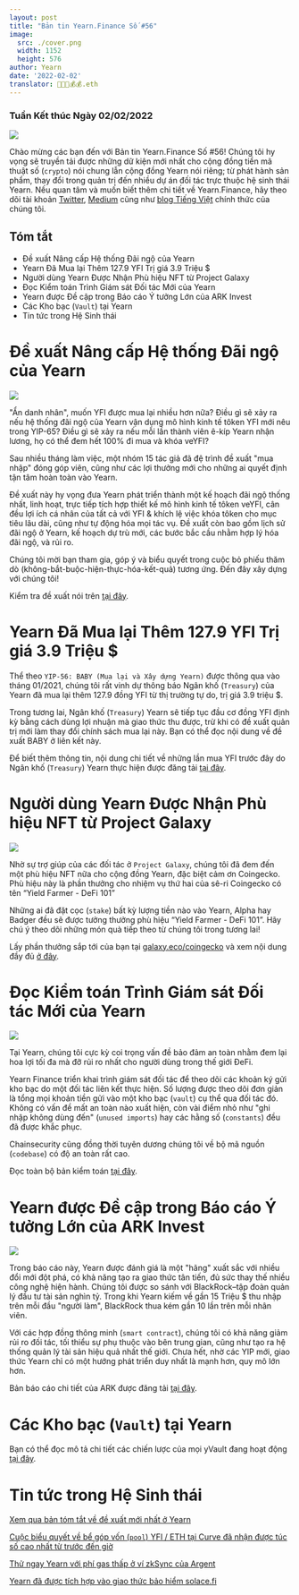 ```yaml
---
layout: post
title: "Bản tin Yearn.Finance Số #56"
image:
  src: ./cover.png
  width: 1152
  height: 576
author: Yearn
date: '2022-02-02'
translator: 🤖💵💵💰💰.eth
---
```


### Tuần Kết thúc Ngày 02/02/2022

![](./image1.jpg?w=1456&h=733)

Chào mừng các bạn đến với Bản tin Yearn.Finance Số #56! Chúng tôi hy vọng sẽ truyền tải được những dữ kiện mới nhất cho cộng đồng tiền mã thuật số (`crypto`) nói chung lẫn cộng đồng Yearn nói riêng; từ phát hành sản phẩm, thay đổi trong quản trị đến nhiều dự án đối tác trực thuộc hệ sinh thái Yearn. Nếu quan tâm và muốn biết thêm chi tiết về Yearn.Finance, hãy theo dõi tài khoản [Twitter](https://twitter.com/iearnfinance), [Medium](https://medium.com/iearn) cũng như [blog Tiếng Việt](https://blog.yearn.finance/vi/) chính thức của chúng tôi.

## Tóm tắt

- Đề xuất Nâng cấp Hệ thống Đãi ngộ của Yearn
- Yearn Đã Mua lại Thêm 127.9 YFI Trị giá 3.9 Triệu $
- Người dùng Yearn Được Nhận Phù hiệu NFT từ Project Galaxy
- Đọc Kiểm toán Trình Giám sát Đối tác Mới của Yearn
- Yearn được Đề cập trong Báo cáo Ý tưởng Lớn của ARK Invest
- Các Kho bạc (`Vault`) tại Yearn
- Tin tức trong Hệ Sinh thái

# Đề xuất Nâng cấp Hệ thống Đãi ngộ của Yearn

![](./image2.jpg?w=1456&h=1456)

"Ẩn danh nhân", muốn YFI được mua lại nhiều hơn nữa? Điều gì sẽ xảy ra nếu hệ thống đãi ngộ của Yearn vận dụng mô hình kinh tế tôken YFI mới nêu trong YIP-65? Điều gì sẽ xảy ra nếu mỗi lần thành viên ê-kíp Yearn nhận lương, họ có thể đem hết 100% đi mua và khóa veYFI?

Sau nhiều tháng làm việc, một nhóm 15 tác giả đã đệ trình đề xuất "mua nhập" đóng góp viên, cũng như các lợi thưởng mới cho những ai quyết định tận tâm hoàn toàn vào Yearn.

Đề xuất này hy vọng đưa Yearn phát triển thành một kế hoạch đãi ngộ thống nhất, linh hoạt, trực tiếp tích hợp thiết kế mô hình kinh tế tôken veYFI, cân đều lợi ích cá nhân của tất cả với YFI & khích lệ việc khóa tôken cho mục tiêu lâu dài, cũng như tự động hóa mọi tác vụ. Đề xuất còn bao gồm lịch sử đãi ngộ ở Yearn, kế hoạch dự trù mới, các bước bắc cầu nhằm hợp lý hóa đãi ngộ, và rủi ro.

Chúng tôi mời bạn tham gia, góp ý và biểu quyết trong cuộc bỏ phiếu thăm dò (không-bắt-buộc-hiện-thực-hóa-kết-quả) tương ứng. Đến đây xây dựng với chúng tôi!

Kiểm tra đề xuất nói trên [tại đây](https://gov.yearn.finance/t/proposal-streamlining-contributor-compensation/12247).

# Yearn Đã Mua lại Thêm 127.9 YFI Trị giá 3.9 Triệu $

Thể theo `YIP-56: BABY (Mua lại và Xây dựng Yearn)` được thông qua vào tháng 01/2021, chúng tôi rất vinh dự thông báo Ngân khố (`Treasury`) của Yearn đã mua lại thêm 127.9 đồng YFI từ thị trường tự do, trị giá 3.9 triệu $.

Trong tương lai, Ngân khố (`Treasury`) Yearn sẽ tiếp tục đầu cơ đồng YFI định kỳ bằng cách dùng lợi nhuận mà giao thức thu được, trừ khi có đề xuất quản trị mới làm thay đổi chính sách mua lại này. Bạn có thể đọc nội dung về đề xuất BABY <g1>ở liên kết này</g1>.

Để biết thêm thông tin, nội dung chi tiết về những lần mua YFI trước đây do Ngân khố (`Treasury`) Yearn thực hiện được đăng tải [tại đây](https://gov.yearn.finance/t/yfi-buyback-auctions/10491/3).

# Người dùng Yearn Được Nhận Phù hiệu NFT từ Project Galaxy

![](./image3.jpg?w=680&h=372)

Nhờ sự trợ giúp của các đối tác ở `Project Galaxy`, chúng tôi đã đem đến một phù hiệu NFT nữa cho cộng đồng Yearn, đặc biệt cảm ơn Coingecko. Phù hiệu này là phần thưởng cho nhiệm vụ thứ hai của sê-ri Coingecko có tên “Yield Farmer - DeFi 101”

Những ai đã đặt cọc (`stake`) bất kỳ lượng tiền nào vào Yearn, Alpha hay Badger đều sẽ được tưởng thưởng phù hiệu “Yield Farmer - DeFi 101”. Hãy chú ý theo dõi những món quà tiếp theo từ chúng tôi trong tương lai!

Lấy phần thưởng sắp tới của bạn tại [galaxy.eco/coingecko](https://twitter.com/ProjectGalaxyHQ/status/1487048124182921220?s=20&t=Z5Z2328-bsM-BNCp9d1KAA) và xem nội dung đầy đủ [ở đây](https://twitter.com/ProjectGalaxyHQ/status/1487048124182921220?s=20&t=Z5Z2328-bsM-BNCp9d1KAA).

# Đọc Kiểm toán Trình Giám sát Đối tác Mới của Yearn

![](./image4.jpg?w=1456&h=819)

Tại Yearn, chúng tôi cực kỳ coi trọng vấn đề bảo đảm an toàn nhằm đem lại hoa lợi tối đa mà đỡ rủi ro nhất cho người dùng trong thế giới ĐeFi.

Yearn Finance triển khai trình giám sát đối tác để theo dõi các khoản ký gửi kho bạc do một đối tác liên kết thực hiện. Số lượng được theo dõi đơn giản là tổng mọi khoản tiền gửi vào một kho bạc (`vault`) cụ thể qua đối tác đó. Không có vấn đề mất an toàn nào xuất hiện, còn vài điểm nhỏ như "ghi nhập không dùng đến" (`unused imports`) hay các hằng số (`constants`) đều đã được khắc phục.

Chainsecurity cũng đồng thời tuyên dương chúng tôi về bộ mã nguồn (`codebase`) có độ an toàn rất cao.

Đọc toàn bộ bản kiểm toán [tại đây](https://chainsecurity.com/security-audit/yearn-finance-partner-tracker/).

# Yearn được Đề cập trong Báo cáo Ý tưởng Lớn của ARK Invest

![](./image5.jpg?w=1456&h=819)

Trong báo cáo này, Yearn được đánh giá là một "hãng" xuất sắc với nhiều đổi mới đột phá, có khả năng tạo ra giao thức tân tiến, đủ sức thay thế nhiều công nghệ hiện hành. Chúng tôi được so sánh với BlackRock–tập đoàn quản lý đầu tư tài sản nghìn tỷ. Trong khi Yearn kiếm về gần 15&nbsp;Triệu&nbsp;$ thu nhập trên mỗi đầu "người làm", BlackRock thua kém gần 10 lần trên mỗi nhân viên.

Với các hợp đồng thông minh (`smart contract`), chúng tôi có khả năng giảm rủi ro đối tác, tối thiểu sự phụ thuộc vào bên trung gian, cũng như tạo ra hệ thống quản lý tài sản hiệu quả nhất thế giới. Chưa hết, nhờ các YIP mới, giao thức Yearn chỉ có một hướng phát triển duy nhất là mạnh hơn, quy mô lớn hơn.

Bản báo cáo chi tiết của ARK được đăng tải [tại đây](https://research.ark-invest.com/hubfs/1_Download_Files_ARK-Invest/White_Papers/ARK_BigIdeas2022.pdf?hsCtaTracking=217bbc93-a71a-4c2b-9959-0842b6fe301c%7C2653a4d0-af35-42f0-853a-c5f90f002abb).

# Các Kho bạc (`Vault`) tại Yearn

Bạn có thể đọc mô tả chi tiết các chiến lược của mọi yVault đang hoạt động [tại đây](https://medium.com/yearn-state-of-the-vaults/the-vaults-at-yearn-9237905ffed3).

# Tin tức trong Hệ Sinh thái

[Xem qua bản tóm tắt về đề xuất mới nhất ở Yearn](https://twitter.com/0x7d54/status/1487252998023745540)

[Cuộc biểu quyết về bể góp vốn (`pool`) YFI / ETH tại Curve đã nhận được túc số cao nhất từ trước đến giờ](https://twitter.com/CurveFinance/status/1487764860553371648)

[Thử ngay Yearn với phí gas thấp ở ví zkSync của Argent](https://twitter.com/argentHQ/status/1487014855592849414)

[Yearn đã được tích hợp vào giao thức bảo hiểm solace.fi](https://twitter.com/SolaceFi/status/1486145688291487749?s=20&t=fTfbPYIAOA5xVim5BETQZQ)
